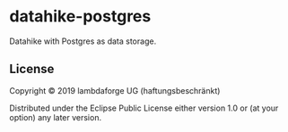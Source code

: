 # datahike-postgres

Datahike with Postgres as data storage.


## License

Copyright © 2019  lambdaforge UG (haftungsbeschränkt)

Distributed under the Eclipse Public License either version 1.0 or (at
your option) any later version.
